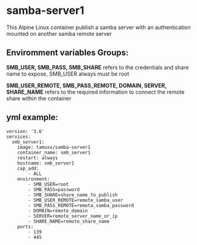 # samba-server1

This Alpine Linux container publish a samba server with an authentication mounted on another samba remote server


## Enviromment variables Groups:

**SMB_USER, SMB_PASS, SMB_SHARE** refers to the credentials and share name to expose, SMB_USER always must be root

**SMB_USER_REMOTE, SMB_PASS_REMOTE, DOMAIN, SERVER, SHARE_NAME** refers to the required information to connect the remote share within the container


## yml example:

    version: '3.6'
    services:
      smb_server1:
        image: tamuxx/samba-server1
        container_name: smb_server1
        restart: always
        hostname: smb_server1
        cap_add:
            - ALL
        environment:
            - SMB_USER=root
            - SMB_PASS=password
            - SMB_SHARE=share_name_to_publish
            - SMB_USER_REMOTE=remote_samba_user
            - SMB_PASS_REMOTE=remota_samba_password
            - DOMAIN=remote_domain
            - SERVER=remote_server_name_or_ip
            - SHARE_NAME=remote_share_name
        ports:
            - 139
            - 445
